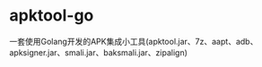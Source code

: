# apktool-go
一套使用Golang开发的APK集成小工具(apktool.jar、7z、aapt、adb、apksigner.jar、smali.jar、baksmali.jar、zipalign)
